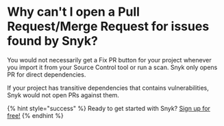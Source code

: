 # Why can't I open a Pull Request/Merge Request for issues found by Snyk?

You would not necessarily get a Fix PR button for your project whenever you import it from your Source Control tool or run a scan. Snyk only opens PR for direct dependencies.

If your project has transitive dependencies that contains vulnerabilities, Snyk would not open PRs against them.

{% hint style="success" %}
Ready to get started with Snyk? [Sign up for free!](https://snyk.io/login?cta=sign-up&loc=footer&page=support_docs_page)
{% endhint %}

